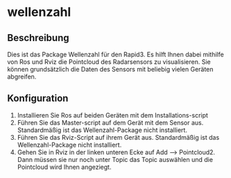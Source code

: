 # wellenzahl
## Beschreibung
Dies ist das Package Wellenzahl für den Rapid3. Es hilft Ihnen dabei mithilfe von Ros und Rviz die Pointcloud des Radarsensors zu visualisieren. Sie können grundsätzlich die Daten des Sensors mit beliebig vielen Geräten abgreifen.
## Konfiguration
1. Installieren Sie Ros auf beiden Geräten mit dem Installations-script
2. Führen Sie das Master-script auf dem Gerät mit dem Sensor aus. Standardmäßig ist das Wellenzahl-Package nicht installiert.
3. Führen Sie das Rviz-Script auf ihrem Gerät aus. Standardmäßig ist das Wellenzahl-Package nicht installiert.
4. Gehen Sie in Rviz in der linken unteren Ecke auf Add --> Pointcloud2. Dann müssen sie nur noch unter Topic das Topic auswählen und die Pointcloud wird Ihnen angeziegt.
